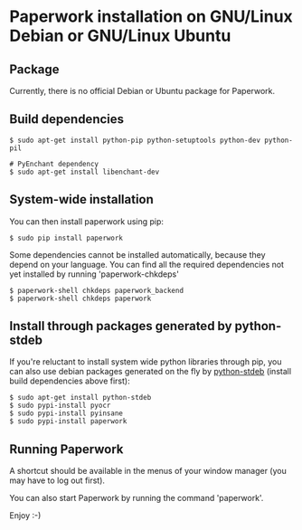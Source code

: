 # Paperwork installation on GNU/Linux Debian or GNU/Linux Ubuntu


## Package

Currently, there is no official Debian or Ubuntu package for Paperwork.


## Build dependencies

    $ sudo apt-get install python-pip python-setuptools python-dev python-pil

    # PyEnchant dependency
    $ sudo apt-get install libenchant-dev


## System-wide installation

You can then install paperwork using pip:

    $ sudo pip install paperwork

Some dependencies cannot be installed automatically, because they depend on
your language. You can find all the required dependencies not yet installed by
running 'paperwork-chkdeps'

    $ paperwork-shell chkdeps paperwork_backend
    $ paperwork-shell chkdeps paperwork


## Install through packages generated by python-stdeb

If you're reluctant to install system wide python libraries through pip, you can also use debian packages generated on the fly by [python-stdeb](https://pypi.python.org/pypi/stdeb) (install build dependencies above first):

    $ sudo apt-get install python-stdeb
    $ sudo pypi-install pyocr
    $ sudo pypi-install pyinsane
    $ sudo pypi-install paperwork


## Running Paperwork

A shortcut should be available in the menus of your window manager (you may
have to log out first).

You can also start Paperwork by running the command 'paperwork'.

Enjoy :-)
